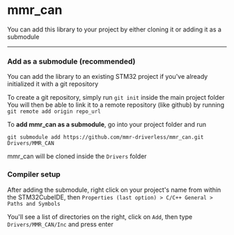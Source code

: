 # mmr_can

You can add this library to your project by either cloning it or adding it as a submodule

---

### Add as a submodule (recommended)
You can add the library to an existing STM32 project if you've already initialized it with a git repository

To create a git repository, simply run `git init` inside the main project folder<br>
You will then be able to link it to a remote repository (like github) by running `git remote add origin repo_url`

To **add mmr_can as a submodule**, go into your project folder and run
```
git submodule add https://github.com/mmr-driverless/mmr_can.git Drivers/MMR_CAN
```

mmr_can will be cloned inside the `Drivers` folder

### Compiler setup
After adding the submodule, right click on your project's name from within the STM32CubeIDE, then `Properties (last option) > C/C++ General > Paths and Symbols`

You'll see a list of directories on the right, click on `Add`, then type `Drivers/MMR_CAN/Inc` and press enter
